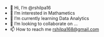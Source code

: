 - 👋 Hi, I’m @rshilpa16
- 👀 I’m interested in Mathametics
- 🌱 I’m currently learning Data Analytics
- 💞️ I’m looking to collaborate on ...
- 📫 How to reach me rshilpa168@gmail.com

<!---
rshilpa16/rshilpa16 is a ✨ special ✨ repository because its `README.md` (this file) appears on your GitHub profile.
You can click the Preview link to take a look at your changes.
--->
